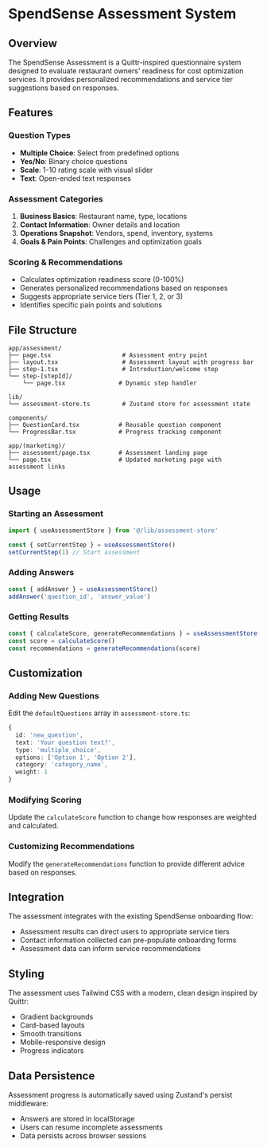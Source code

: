 # SpendSense Assessment System

## Overview

The SpendSense Assessment is a Quittr-inspired questionnaire system designed to evaluate restaurant owners' readiness for cost optimization services. It provides personalized recommendations and service tier suggestions based on responses.

## Features

### Question Types
- **Multiple Choice**: Select from predefined options
- **Yes/No**: Binary choice questions
- **Scale**: 1-10 rating scale with visual slider
- **Text**: Open-ended text responses

### Assessment Categories
1. **Business Basics**: Restaurant name, type, locations
2. **Contact Information**: Owner details and location
3. **Operations Snapshot**: Vendors, spend, inventory, systems
4. **Goals & Pain Points**: Challenges and optimization goals

### Scoring & Recommendations
- Calculates optimization readiness score (0-100%)
- Generates personalized recommendations based on responses
- Suggests appropriate service tiers (Tier 1, 2, or 3)
- Identifies specific pain points and solutions

## File Structure

```
app/assessment/
├── page.tsx                    # Assessment entry point
├── layout.tsx                  # Assessment layout with progress bar
├── step-1.tsx                  # Introduction/welcome step
└── step-[stepId]/
    └── page.tsx               # Dynamic step handler

lib/
└── assessment-store.ts         # Zustand store for assessment state

components/
├── QuestionCard.tsx           # Reusable question component
└── ProgressBar.tsx            # Progress tracking component

app/(marketing)/
├── assessment/page.tsx        # Assessment landing page
└── page.tsx                   # Updated marketing page with assessment links
```

## Usage

### Starting an Assessment
```typescript
import { useAssessmentStore } from '@/lib/assessment-store'

const { setCurrentStep } = useAssessmentStore()
setCurrentStep(1) // Start assessment
```

### Adding Answers
```typescript
const { addAnswer } = useAssessmentStore()
addAnswer('question_id', 'answer_value')
```

### Getting Results
```typescript
const { calculateScore, generateRecommendations } = useAssessmentStore()
const score = calculateScore()
const recommendations = generateRecommendations(score)
```

## Customization

### Adding New Questions
Edit the `defaultQuestions` array in `assessment-store.ts`:

```typescript
{
  id: 'new_question',
  text: 'Your question text?',
  type: 'multiple_choice',
  options: ['Option 1', 'Option 2'],
  category: 'category_name',
  weight: 1
}
```

### Modifying Scoring
Update the `calculateScore` function to change how responses are weighted and calculated.

### Customizing Recommendations
Modify the `generateRecommendations` function to provide different advice based on responses.

## Integration

The assessment integrates with the existing SpendSense onboarding flow:
- Assessment results can direct users to appropriate service tiers
- Contact information collected can pre-populate onboarding forms
- Assessment data can inform service recommendations

## Styling

The assessment uses Tailwind CSS with a modern, clean design inspired by Quittr:
- Gradient backgrounds
- Card-based layouts
- Smooth transitions
- Mobile-responsive design
- Progress indicators

## Data Persistence

Assessment progress is automatically saved using Zustand's persist middleware:
- Answers are stored in localStorage
- Users can resume incomplete assessments
- Data persists across browser sessions
